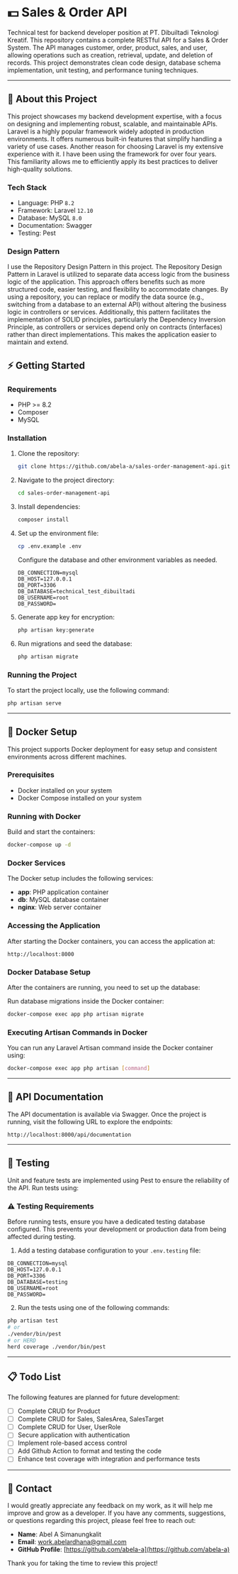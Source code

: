 # 💵 Sales & Order API

Technical test for backend developer position at PT. Dibuiltadi Teknologi Kreatif. This repository contains a complete RESTful API for a Sales & Order System. The API manages customer, order, product, sales, and user, allowing operations such as creation, retrieval, update, and deletion of records. This project demonstrates clean code design, database schema implementation, unit testing, and performance tuning techniques.

---

## 📑 About this Project

This project showcases my backend development expertise, with a focus on designing and implementing robust, scalable, and maintainable APIs. Laravel is a highly popular framework widely adopted in production environments. It offers numerous built-in features that simplify handling a variety of use cases. Another reason for choosing Laravel is my extensive experience with it. I have been using the framework for over four years. This familiarity allows me to efficiently apply its best practices to deliver high-quality solutions.

### Tech Stack

-   Language: PHP `8.2`
-   Framework: Laravel `12.10`
-   Database: MySQL `8.0`
-   Documentation: Swagger
-   Testing: Pest

### Design Pattern

I use the Repository Design Pattern in this project. The Repository Design Pattern in Laravel is utilized to separate data access logic from the business logic of the application. This approach offers benefits such as more structured code, easier testing, and flexibility to accommodate changes. By using a repository, you can replace or modify the data source (e.g., switching from a database to an external API) without altering the business logic in controllers or services. Additionally, this pattern facilitates the implementation of SOLID principles, particularly the Dependency Inversion Principle, as controllers or services depend only on contracts (interfaces) rather than direct implementations. This makes the application easier to maintain and extend.

## ⚡ Getting Started

### Requirements

-   PHP >= 8.2
-   Composer
-   MySQL

### Installation

1. Clone the repository:

    ```sh
    git clone https://github.com/abela-a/sales-order-management-api.git
    ```

2. Navigate to the project directory:

    ```sh
    cd sales-order-management-api
    ```

3. Install dependencies:

    ```sh
    composer install
    ```

4. Set up the environment file:

    ```sh
    cp .env.example .env
    ```

    Configure the database and other environment variables as needed.

    ```env
    DB_CONNECTION=mysql
    DB_HOST=127.0.0.1
    DB_PORT=3306
    DB_DATABASE=technical_test_dibuiltadi
    DB_USERNAME=root
    DB_PASSWORD=
    ```

5. Generate app key for encryption:

    ```sh
    php artisan key:generate
    ```

6. Run migrations and seed the database:

    ```sh
    php artisan migrate
    ```

### Running the Project

To start the project locally, use the following command:

```sh
php artisan serve
```

---

## 🐳 Docker Setup

This project supports Docker deployment for easy setup and consistent environments across different machines.

### Prerequisites

-   Docker installed on your system
-   Docker Compose installed on your system

### Running with Docker

Build and start the containers:

```sh
docker-compose up -d
```

### Docker Services

The Docker setup includes the following services:

-   **app**: PHP application container
-   **db**: MySQL database container
-   **nginx**: Web server container

### Accessing the Application

After starting the Docker containers, you can access the application at:

```
http://localhost:8000
```

### Docker Database Setup

After the containers are running, you need to set up the database:

Run database migrations inside the Docker container:

```sh
docker-compose exec app php artisan migrate
```

### Executing Artisan Commands in Docker

You can run any Laravel Artisan command inside the Docker container using:

```sh
docker-compose exec app php artisan [command]
```

---

## 🔖 API Documentation

The API documentation is available via Swagger. Once the project is running, visit the following URL to explore the endpoints:

```
http://localhost:8000/api/documentation
```

---

## 📝 Testing

Unit and feature tests are implemented using Pest to ensure the reliability of the API. Run tests using:

### ⚠️ Testing Requirements

Before running tests, ensure you have a dedicated testing database configured. This prevents your development or production data from being affected during testing.

1. Add a testing database configuration to your `.env.testing` file:

```env
DB_CONNECTION=mysql
DB_HOST=127.0.0.1
DB_PORT=3306
DB_DATABASE=testing
DB_USERNAME=root
DB_PASSWORD=
```

2. Run the tests using one of the following commands:

```bash
php artisan test
# or
./vendor/bin/pest
# or HERD
herd coverage ./vendor/bin/pest
```

---

## 📋 Todo List

The following features are planned for future development:

-   [ ] Complete CRUD for Product
-   [ ] Complete CRUD for Sales, SalesArea, SalesTarget
-   [ ] Complete CRUD for User, UserRole
-   [ ] Secure application with authentication
-   [ ] Implement role-based access control
-   [ ] Add Github Action to format and testing the code
-   [ ] Enhance test coverage with integration and performance tests

---

## 📧 Contact

I would greatly appreciate any feedback on my work, as it will help me improve and grow as a developer. If you have any comments, suggestions, or questions regarding this project, please feel free to reach out:

-   **Name**: Abel A Simanungkalit
-   **Email**: [work.abelardhana@gmail.com](mailto:work.abelardhana@gmail.com)
-   **GitHub Profile**: [https://github.com/abela-a](https://github.com/abela-a)

Thank you for taking the time to review this project!
